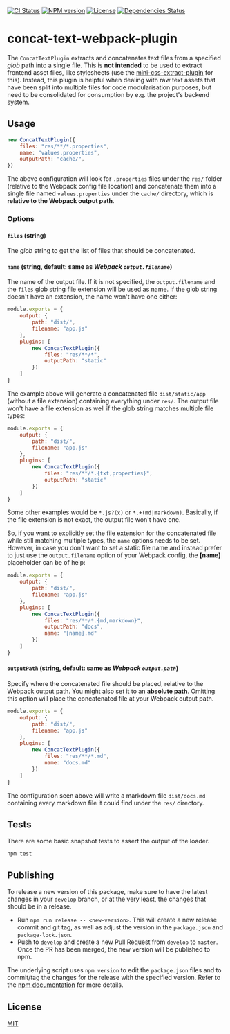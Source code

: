 [![CI Status][ci-badge]][ci-url]
[![NPM version][npm-badge]][npm-url]
[![License][license-badge]][license-url]
[![Dependencies Status][deps-badge]][deps-url]

# concat-text-webpack-plugin

The `ConcatTextPlugin` extracts and concatenates text files from a specified *glob* path into a single file. This is **not intended** to be used to extract frontend asset files, like stylesheets (use the [mini-css-extract-plugin](https://github.com/webpack-contrib/mini-css-extract-plugin) for this). Instead, this plugin is helpful when dealing with raw text assets that have been split into multiple files for code modularisation purposes, but need to be consolidated for consumption by e.g. the project's backend system.

## Usage

```js
new ConcatTextPlugin({
    files: "res/**/*.properties",
    name: "values.properties",
    outputPath: "cache/",
})
```

The above configuration will look for `.properties` files under the `res/` folder (relative to the Webpack config file location) and concatenate them into a single file named `values.properties` under the `cache/` directory, which is **relative to the Webpack output path**.

### Options

#### `files` (string)

The *glob* string to get the list of files that should be concatenated.

#### `name` (string, default: same as *Webpack `output.filename`*)

The name of the output file. If it is not specified, the `output.filename` and the `files` glob string file extension will be used as name. If the glob string doesn't have an extension, the name won't have one either:

```js
module.exports = {
    output: {
        path: "dist/",
        filename: "app.js"
    },
    plugins: [
        new ConcatTextPlugin({
            files: "res/**/*",
            outputPath: "static"
        })
    ]
}
```

The example above will generate a concatenated file `dist/static/app` (without a file extension) containing everything under `res/`. The output file won't have a file extension as well if the glob string matches multiple file types:

```js
module.exports = {
    output: {
        path: "dist/",
        filename: "app.js"
    },
    plugins: [
        new ConcatTextPlugin({
            files: "res/**/*.{txt,properties}",
            outputPath: "static"
        })
    ]
}
```

Some other examples would be `*.js?(x)` or `*.+(md|markdown)`. Basically, if the file extension is not exact, the output file won't have one.

So, if you want to explicitly set the file extension for the concatenated file while still matching multiple types, the `name` options needs to be set. However, in case you don't want to set a static file name and instead prefer to just use the `output.filename` option of your Webpack config, the **[name]** placeholder can be of help:

```js
module.exports = {
    output: {
        path: "dist/",
        filename: "app.js"
    },
    plugins: [
        new ConcatTextPlugin({
            files: "res/**/*.{md,markdown}",
            outputPath: "docs",
            name: "[name].md"
        })
    ]
}
```

#### `outputPath` (string, default: same as *Webpack `output.path`*)

Specify where the concatenated file should be placed, relative to the Webpack output path. You might also set it to an **absolute path**. Omitting this option will place the concatenated file at your Webpack output path.

```js
module.exports = {
    output: {
        path: "dist/",
        filename: "app.js"
    },
    plugins: [
        new ConcatTextPlugin({
            files: "res/**/*.md",
            name: "docs.md"
        })
    ]
}
```

The configuration seen above will write a markdown file `dist/docs.md` containing every markdown file it could find under the `res/` directory.

## Tests

There are some basic snapshot tests to assert the output of the loader.

```
npm test
```

## Publishing

To release a new version of this package, make sure to have the latest changes in your `develop` branch, or at the very least, the changes that should be in a release.
- Run `npm run release -- <new-version>`. This will create a new release commit and git tag, as well as adjust the version in the `package.json` and `package-lock.json`.
- Push to `develop` and create a new Pull Request from `develop` to `master`. Once the PR has been merged, the new version will be published to npm.

The underlying script uses `npm version` to edit the `package.json` files and to commit/tag the changes for the release with the specified version. Refer to the [npm documentation](https://docs.npmjs.com/cli/version) for more details.

## License

[MIT](./LICENSE)

[npm-badge]: https://img.shields.io/npm/v/concat-text-webpack-plugin.svg
[npm-url]: https://npmjs.org/package/concat-text-webpack-plugin
[license-badge]: https://img.shields.io/badge/license-MIT-green.svg
[license-url]: http://opensource.org/licenses/MIT
[deps-badge]: https://david-dm.org/namics/webpack-concat-text-plugin/status.svg
[deps-url]: https://david-dm.org/namics/webpack-concat-text-plugin
[ci-badge]: https://github.com/namics/webpack-concat-text-plugin/workflows/Build%20&%20Test/badge.svg
[ci-url]: https://github.com/namics/webpack-concat-text-plugin/actions?query=workflow%3A%22Build+%26+Test%22
